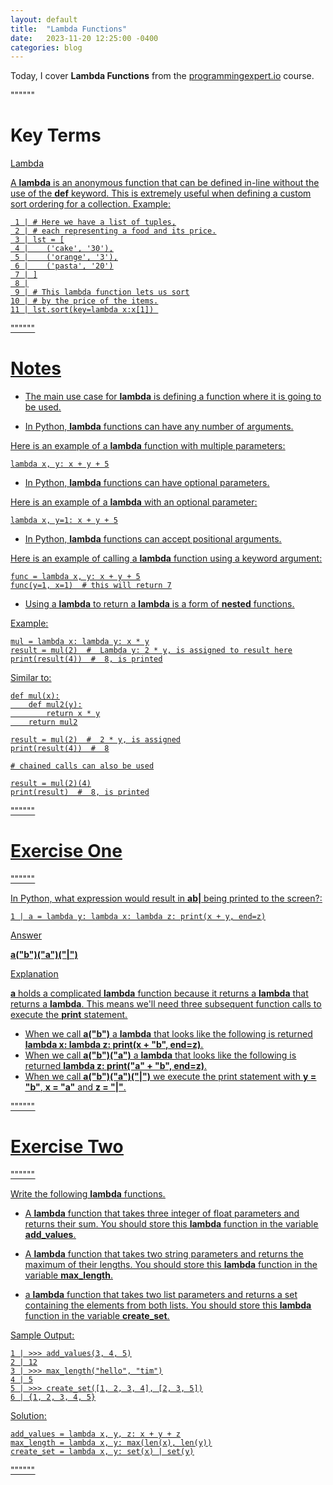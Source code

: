 ```yaml
---
layout: default
title:  "Lambda Functions"
date:   2023-11-20 12:25:00 -0400
categories: blog
---
```


Today, I cover __Lambda Functions__ from the [programmingexpert.io][course-site] course.

""""""

# Key Terms

<u>Lambda<u>

A __lambda__ is an anonymous function that can be defined in-line without the use of the __def__ keyword. This is extremely useful when defining a custom sort ordering for a collection. Example:

     1 | # Here we have a list of tuples,
     2 | # each representing a food and its price.
     3 | lst = [
     4 |    ('cake', '30'),
     5 |    ('orange', '3'),
     6 |    ('pasta', '20')
     7 | ]
     8 |
     9 | # This lambda function lets us sort
    10 | # by the price of the items.
    11 | lst.sort(key=lambda x:x[1]) 

""""""

# Notes

- The main use case for __lambda__ is defining a function where it is going to be used.

- In Python, __lambda__ functions can have any number of arguments. 

Here is an example of a __lambda__ function with multiple parameters:

    lambda x, y: x + y + 5

- In Python, __lambda__ functions can have optional parameters. 

Here is an example of a __lambda__ with an optional parameter:

    lambda x, y=1: x + y + 5

- In Python, __lambda__ functions can accept positional arguments. 

Here is an example of calling a __lambda__ function using a keyword argument:

    func = lambda x, y: x + y + 5
    func(y=1, x=1)  # this will return 7

- Using a __lambda__ to return a __lambda__ is a form of __nested__ functions.

Example:

    mul = lambda x: lambda y: x * y
    result = mul(2)  #  Lambda y: 2 * y, is assigned to result here
    print(result(4))  #  8, is printed

Similar to:

    def mul(x):
        def mul2(y):
            return x * y
        return mul2

    result = mul(2)  #  2 * y, is assigned
    print(result(4))  #  8

    # chained calls can also be used

    result = mul(2)(4)
    print(result)  #  8, is printed

""""""

# Exercise One

""""""

In Python, what expression would result in __ab\|__ being printed to the screen?:

    1 | a = lambda y: lambda x: lambda z: print(x + y, end=z)

<u>Answer<u>

__a("b")("a")("\|")__

<u>Explanation<u>

__a__ holds a complicated __lambda__ function because it returns a __lambda__ that returns a __lambda__. This means we'll need three subsequent function calls to execute the __print__ statement.

- When we call __a("b")__ a __lambda__ that looks like the following is returned __lambda x: lambda z: print(x + "b", end=z)__.
- When we call __a("b")("a")__ a __lambda__ that looks like the following is returned __lambda z: print("a" + "b", end=z)__.
- When we call __a("b")("a")("\|")__ we execute the print statement with __y = "b"__, __x = "a"__ and __z = "\|"__.

""""""

# Exercise Two

""""""

Write the following __lambda__ functions.

- A __lambda__ function that takes three integer of float parameters and returns their sum. You should store this __lambda__ function in the variable __add_values__.

- A __lambda__ function that takes two string parameters and returns the maximum of their lengths. You should store this __lambda__ function in the variable __max_length__.

- a __lambda__ function that takes two list parameters and returns a set containing the elements from both lists. You should store this __lambda__ function in the variable __create_set__.

Sample Output:

    1 | >>> add_values(3, 4, 5)
    2 | 12
    3 | >>> max_length("hello", "tim")
    4 | 5
    5 | >>> create_set([1, 2, 3, 4], [2, 3, 5])
    6 | {1, 2, 3, 4, 5}

Solution:

    add_values = lambda x, y, z: x + y + z
    max_length = lambda x, y: max(len(x), len(y))
    create_set = lambda x, y: set(x) | set(y)

""""""

[course-site]: https://www.programmingexpert.io/index